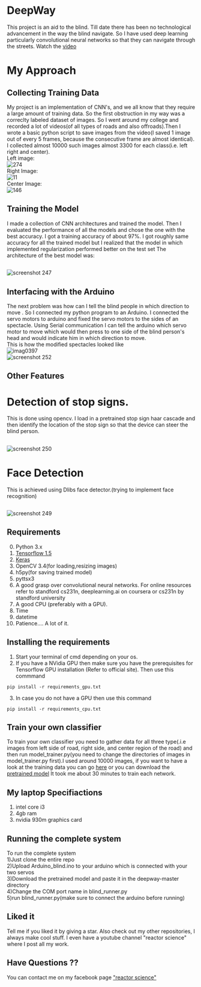 # DeepWay
This project is an aid to the blind. Till date there has been no technological advancement in the way the blind navigate. So I have used deep learning particularly convolutional neural networks so that they can navigate through the streets. Watch the <a href="https://www.youtube.com/channel/UCVu2Ie45Bh89lpdg7ezdMyg?view_as=subscriber"> video </a>
# My Approach 
## Collecting Training Data
My project is an implementation of CNN's, and we all know that they require a large amount of training data. So the first obstruction in my way was a correclty labeled dataset of images. So I went around my college and recorded a lot of videos(of all types of roads and also offroads).Then I wrote a basic python script to  save images from the video(I saved 1 image out of every 5 frames, because the consecutive frame are almost identical). I collected almost 10000 such images almost 3300 for each class(i.e. left right and center). 
<br>Left image:</br>
![274](https://user-images.githubusercontent.com/24778913/41227028-10cf6888-6d91-11e8-805a-bef4814ed1c1.jpg)
<br>Right Image:</br>
![11](https://user-images.githubusercontent.com/24778913/41227057-2e4b95bc-6d91-11e8-83ff-4744bcf49382.jpg)
<br>Center Image:</br>
![146](https://user-images.githubusercontent.com/24778913/41227081-42005b88-6d91-11e8-8de5-6ee415d8f617.jpg)




## Training the Model
I made a collection of CNN architectures and trained the model. Then I evaluated the performance of all the models and chose the one with the best accuracy. I got a training accuracy of about 97%. I got roughly same accuracy for all the trained model but I realized that the model in which implemented regularization performed better on the test set
The architecture of the best model was:


##
   ![screenshot 247](https://user-images.githubusercontent.com/24778913/41226545-6982ca30-6d8f-11e8-88d2-b771b3647e54.png)
   ##
   
## Interfacing with the Arduino
The next problem was how can I tell the blind people in which direction to move .
So I connected my python program to an Arduino. I connected the servo motors to arduino and fixed the servo motors to the sides of an spectacle.  Using Serial communication I can tell the arduino which servo motor to move which would then press to one side of the blind person's head and would indicate him in which direction to move.<br> This is how the modified spectacles looked like</br>
![imag0397](https://user-images.githubusercontent.com/24778913/41227853-ec3f52fa-6d93-11e8-9760-6dcbd931fd4f.jpg)
<br>
![screenshot 252](https://user-images.githubusercontent.com/24778913/41864405-8a17f052-78c7-11e8-9cbf-c1d20847a074.png)
## Other Features

# Detection of stop signs. ##
This is done using opencv. I load in a pretrained stop sign haar cascade and then identify the location of the stop sign so that the device can steer the blind person.
##
![screenshot 250](https://user-images.githubusercontent.com/24778913/41857100-5252bbd8-78b4-11e8-8639-db7bf9359a58.png)
##
# Face Detection
This is achieved using Dlibs face detector.(trying to implement face recognition)
##
![screenshot 249](https://user-images.githubusercontent.com/24778913/41856995-0a62bc06-78b4-11e8-812b-38d02cdfca1d.png)
##
## Requirements
0. Python 3.x
1. <a href="https://tensorflow.org">Tensorflow 1.5</a>
2. <a href="https://keras.io">Keras</a>
3. OpenCV 3.4(for loading,resizing images)
4. h5py(for saving trained model)
5. pyttsx3
6. A good grasp over convolutional neural networks. For online resources refer to standford cs231n, deeplearning.ai on coursera or cs231n by standford university
7. A good CPU (preferably with a GPU).
8. Time
9. datetime
10. Patience.... A lot of it.

## Installing the requirements
1. Start your terminal of cmd depending on your os.
  2. If you have a NVidia GPU then make sure you have the prerequisites for Tensorflow GPU installation (Refer to official site). Then use this commmand

    pip install -r requirements_gpu.txt

  3. In case you do not have a GPU then use this command

    pip install -r requirements_cpu.txt

## Train your own classifier
To train your own classifier you need to gather data for all three type(.i.e images from left side of road, right side, and center region of the road) and then run model_trainer.py(you need to change the directories of images in model_trainer.py first).I used around 10000 images, if you want to have a look at the training data you can go <a href="https://drive.google.com/drive/folders/1RVr7L4O9TFomO4gHv4XXTaAKZffk_95P?usp=sharing">here</a> or you can download the <a href="https://drive.google.com/drive/folders/1AN712GckTDCcFdISsulOSMb2zJwINwmh?usp=sharing">pretrained model</a>
It took me about 30 minutes to train each network.<br>
## My laptop Specifiactions
1) intel core i3<br>
2) 4gb ram<br>
3) nvidia 930m graphics card

## Running the complete system
To run the complete system 
<br>1)Just clone the entire repo
<br>2)Upload Arduino_blind.ino to your arduino which is connected with your two servos
<br>3)Download the pretrained model and paste it in the deepway-master directory
<br>4)Change the COM port name in blind_runner.py
<br>5)run blind_runner.py(make sure to connect the arduino before running)

## Liked it
Tell me if you liked it by giving a star. Also check out my other repositories, I always make cool stuff. I even have a youtube channel "reactor science" where I post all my work.
## Have Questions ??
You can contact me on my facebook page <a href="https://www.facebook.com/reactorscience/">"reactor science"</a>




